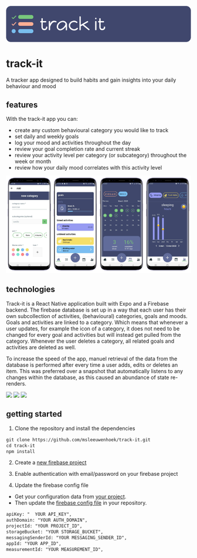 <img src="./assets/logo.png"/>

# track-it

A tracker app designed to build habits and gain insights into your daily behaviour and mood

## features

With the track-it app you can:
* create any custom behavioural category you would like to track
* set daily and weekly goals
* log your mood and activities throughout the day
* review your goal completion rate and current streak
* review your activity level per category (or subcategory) throughout the week or month
* review how your daily mood correlates with this activity level

<img src="./assets/mockups.png"/>

## technologies

Track-it is a React Native application built with Expo and a Firebase backend.
The firebase database is set up in a way that each user has their own subcollection of activities, (behavioural) categories, goals and moods.
Goals and activities are linked to a category. Which means that whenever a user updates, for example the icon of a category, it does not need to be changed for every goal and activities but will instead get pulled from the category.
Whenever the user deletes a category, all related goals and activities are deleted as well.

To increase the speed of the app, manuel retrieval of the data from the database is performed after every time a user adds, edits or deletes an item.
This was preferred over a snapshot that automatically listens to any changes within the database, as this caused an abundance of state re-renders.

<img src="https://img.shields.io/badge/-React%20Native-78C77C"/> <img src="https://img.shields.io/badge/-Expo-FFAE94"/> <img src="https://img.shields.io/badge/-Firebase-79BEEE"/>

## getting started

1. Clone the repository and install the dependencies
```
git clone https://github.com/msleeuwenhoek/track-it.git
cd track-it
npm install
```

2. Create a [new firebase project](https://console.firebase.google.com/)

3. Enable authentication with email/password on your firebase project

4. Update the firebase config file
  - Get your configuration data from [your project](https://console.firebase.google.com/project/_/settings/general/).
  - Then update the [firebase config file](./config/firebase.js) in your repository.

```
apiKey: "  YOUR API_KEY",
authDomain: "YOUR AUTH_DOMAIN",
projectId: "YOUR PROJECT_ID",
storageBucket: "YOUR STORAGE_BUCKET",
messagingSenderId: "YOUR MESSAGING_SENDER_ID",
appId: "YOUR APP_ID",
measurementId: "YOUR MEASUREMENT_ID",
```

